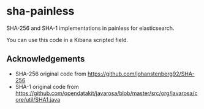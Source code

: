 # sha-painless
SHA-256 and SHA-1 implementations in painless for elasticsearch.

You can use this code in a Kibana scripted field.

## Acknowledgements
- SHA-256 original code from https://github.com/johanstenberg92/SHA-256
- SHA-1 original code from https://github.com/opendatakit/javarosa/blob/master/src/org/javarosa/core/util/SHA1.java
